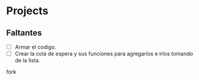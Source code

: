 # Projects
 
## Faltantes
- [ ] Armar el codigo.
- [ ] Crear la cola de espera y sus funciones para agregarlos e irlos tomando de la lista.

fork
